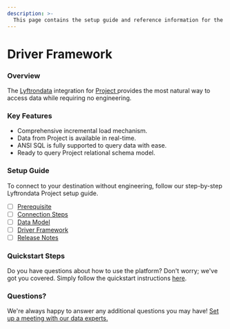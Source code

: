 ```yaml
---
description: >-
  This page contains the setup guide and reference information for the Project source connector.
---
```


# Driver Framework

### Overview

The [Lyftrondata](https://www.lyftrondata.com/) integration for [Project](https://www.lyftrondata.com/integration/project/)[ ](https://www.lyftrondata.com/integration/project/)provides the most natural way to access data while requiring no engineering.

### Key Features

* Comprehensive incremental load mechanism.
* Data from Project is available in real-time.&#x20;
* ANSI SQL is fully supported to query data with ease.
* Ready to query Project relational schema model.

### Setup Guide

To connect to your destination without engineering, follow our step-by-step Lyftrondata Project setup guide.

* [ ] [Prerequisite](../../business-analytics/project/prerequisite.md)
* [ ] [Connection Steps](../../business-analytics/project/connection-steps.md)
* [ ] [Data Model](../../business-analytics/project/data-model/)
* [ ] [Driver Framework](../../business-analytics/project/driver-framework/)
* [ ] [Release Notes](../../business-analytics/project/release-notes.md)

### Quickstart Steps

Do you have questions about how to use the platform? Don't worry; we've got you covered. Simply follow the quickstart instructions [here](../../../quickstart-steps.md).

### Questions? <a href="#questions" id="questions"></a>

We're always happy to answer any additional questions you may have! [Set up a meeting with our data experts.](https://www.lyftrondata.com/book-a-meeting/)


